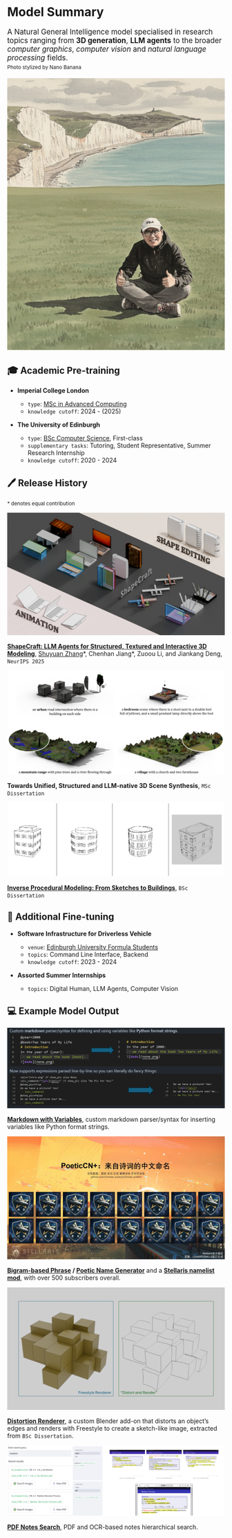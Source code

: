# Model Summary

<div class="grid" markdown>

<p style="font-size: larger;">A Natural General Intelligence model specialised in research topics ranging from <span style="font-weight: bold;">3D generation</span>, <span style="font-weight: bold;">LLM agents</span> to the broader <span style="font-style: italic;">computer graphics</span>, <span style="font-style: italic;">computer vision</span> and <span style="font-style: italic;">natural language processing</span> fields.<br><small><small>Photo stylized by Nano Banana</small></small></p>

<!-- A Natural General Intelligence model specialised in research topics ranging from **3D generation**, **LLM agents** to the broader *computer graphics*, *computer vision* and *natural language processing* fields.<br><small><small>Photo stylized by Nano Banana</small></small> -->

![Me at White Cliff](img/whitecliff.png)

</div>

## 🎓 Academic Pre-training

- **Imperial College London**
    - `type`: [MSc in Advanced Computing](https://www.imperial.ac.uk/study/courses/postgraduate-taught/advanced-computing/)
    - `knowledge cutoff`: 2024 - (2025)

- **The University of Edinburgh**
    - `type`: [BSc Computer Science](https://study.ed.ac.uk/programmes/undergraduate/57-computer-science), First-class
    - `supplementary tasks`: Tutoring, Student Representative, Summer Research Internship
    - `knowledge cutoff`: 2020 - 2024

## 🖊️ Release History

<small>* denotes equal contribution</small>

<div class="grid" markdown>

![ShapeCraft Teaser Image](img/shapecraft.png)

**[ShapeCraft: LLM Agents for Structured, Textured and Interactive 3D Modeling](https://sanbingyouyong.github.io/shapecraft)**, <u>Shuyuan Zhang</u>\*, Chenhan Jiang\*, Zuoou Li, and Jiankang Deng, `NeurIPS 2025`

![MSc Dissertation Teaser Image](img/msc.png)

**Towards Unified, Structured and LLM-native 3D Scene Synthesis**, `MSc Dissertation`

![BSc Dissertation Teaser Image](img/bsc.png)

[**Inverse Procedural Modeling: From Sketches to Buildings**](https://project-archive.inf.ed.ac.uk/ug4/20244373/ug4_proj.pdf), `BSc Dissertation`

</div>

## 🧰 Additional Fine-tuning

- **Software Infrastructure for Driverless Vehicle**
    - `venue`: [Edinburgh University Formula Students](https://www.eufs.co/)
    - `topics`: Command Line Interface, Backend
    - `knowledge cutoff`: 2023 - 2024

- **Assorted Summer Internships**
    - `topics`: Digital Human, LLM Agents, Computer Vision

## 💻 Example Model Output

<div class="grid" markdown>

![Markdown Variabled Image](img/mv.png)

**[Markdown with Variables](https://github.com/SanBingYouYong/markdown_variabled)**, custom markdown parser/syntax for inserting variables like Python format strings.

![Stellaris Cover](img/stellaris_cover.jpg)

**[Bigram-based Phrase](https://github.com/SanBingYouYong/BigramBased-PhraseGeneration) / [Poetic Name Generator](https://github.com/SanBingYouYong/Person-Name-Generator)** and a **[Stellaris namelist mod](https://steamcommunity.com/sharedfiles/filedetails/?id=2936448779)**, with over 500 subscribers overall.

![Distortion Renderer Image](img/dr.png)

**[Distortion Renderer](https://github.com/SanBingYouYong/distortion-renderer)**, a custom Blender add-on that distorts an object’s edges and renders with Freestyle to create a sketch-like image, extracted from `BSc Dissertation`.

![Notes Search Interface Image](img/notes_search.png)

**[PDF Notes Search](https://github.com/SanBingYouYong/notes_search)**, PDF and OCR-based notes hierarchical search.

</div>
